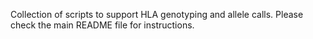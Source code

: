 Collection of scripts to support HLA genotyping and allele calls.
Please check the main README file for instructions.
